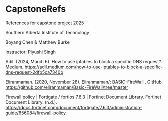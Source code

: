 # CapstoneRefs
References for capstone project 2025

Southern Alberta Institute of Technology

Boyang Chen & Matthew Burke

Instructor: Piyushi Singh



Adil. (2024, March 6). How to use iptables to block a specific DNS request?. Medium. https://adil.medium.com/how-to-use-iptables-to-block-a-specific-dns-request-2dfb5ca7340b

Eliranmaman. (2020, November 28). Eliranmaman/: BASIC-FireWall . GitHub. https://github.com/eliranmaman/Basic-FireWall/tree/master

Firewall policy | Fortigate / fortios 7.6.3 | Fortinet Document Library. Fortinet Document Library. (n.d.). https://docs.fortinet.com/document/fortigate/7.6.3/administration-guide/656084/firewall-policy 
